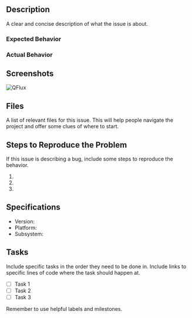## Description
A clear and concise description of what the issue is about.

### Expected Behavior


### Actual Behavior


## Screenshots
![QFlux](https://github.com/batistagroup/qflux/blob/master/docs/img/qflux-logo.png)


## Files
A list of relevant files for this issue. This will help people navigate the project and offer some clues of where to start.


## Steps to Reproduce the Problem
If this issue is describing a bug, include some steps to reproduce the behavior.

  1.
  1.
  1.


## Specifications

  - Version:
  - Platform:
  - Subsystem:


## Tasks
Include specific tasks in the order they need to be done in. Include links to specific lines of code where the task should happen at.
- [ ] Task 1
- [ ] Task 2
- [ ] Task 3

Remember to use helpful labels and milestones.
